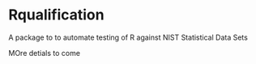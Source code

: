 # Rqualification
A package to to automate testing of R against NIST Statistical Data Sets

MOre detials to come
